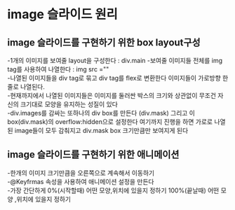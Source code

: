 # image 슬라이드 원리

## image 슬라이드를 구현하기 위한 box layout구성

-1개의 이미지를 보여줄 layout을 구성한다 : div.main -보여줄 이미지들 전체를 img tag를 사용하여 나열한다 : img src =""  
-나열된 이미지들을 div tag로 묶고 div tag를 flex로 변환한다
이미지들이 가로방향 한줄로 나열된다.  
-현재까지에서 나열된 이미지들은 이미지를 둘러싼 박스의 크기와
상관없이 무조건 자신의 크기대로 모양을 유지하는 성질이 있다  
-div.images를 감싸는 또하나의 div box를 만든다 (div.mask)
그리고 이 box(div.mask)의 overflow:hidden으로 설정한다
여기까지 진행을 하면 가로로 나열된 image들이 모두 감춰지고
div.mask box 크기만큼만 보여지게 된다

## image 슬라이드를 구현하기 위한 애니메이션

-한개의 이미지 크기만큼을 오른쪽으로 계속해서 이동하기  
-@Keyfrmas 속성을 사용하여 애니메이션 설정을 만든다  
-가장 간단하게 0%(시작할때) 어떤 모양,위치에 있을지 정하기
100%(끝날때) 어떤 모양 ,위치에 있을지 정하기
